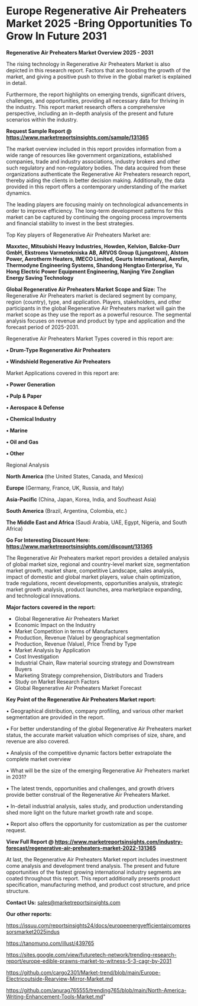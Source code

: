 # Europe Regenerative Air Preheaters Market 2025 -Bring Opportunities To Grow In Future 2031

<Strong> Regenerative Air Preheaters Market Overview 2025 - 2031</strong>

The rising technology in Regenerative Air Preheaters Market is also depicted in this research report. Factors that are boosting the growth of the market, and giving a positive push to thrive in the global market is explained in detail.

Furthermore, the report highlights on emerging trends, significant drivers, challenges, and opportunities, providing all necessary data for thriving in the industry. This report market research offers a comprehensive perspective, including an in-depth analysis of the present and future scenarios within the industry.

<strong>Request Sample Report @ <a href=https://www.marketreportsinsights.com/sample/131365>https://www.marketreportsinsights.com/sample/131365</a></strong>

The market overview included in this report provides information from a wide range of resources like government organizations, established companies, trade and industry associations, industry brokers and other such regulatory and non-regulatory bodies. The data acquired from these organizations authenticate the Regenerative Air Preheaters research report, thereby aiding the clients in better decision making. Additionally, the data provided in this report offers a contemporary understanding of the market dynamics.

The leading players are focusing mainly on technological advancements in order to improve efficiency. The long-term development patterns for this market can be captured by continuing the ongoing process improvements and financial stability to invest in the best strategies.

Top Key players of Regenerative Air Preheaters Market are:

<strong>Maxxtec, Mitsubishi Heavy Industries, Howden, Kelvion, Balcke-Durr GmbH, Ekstroms Varmetekniska AB, ARVOS Group (Ljungstrom), Alstom Power, Aerotherm Heaters, IMECO Limited, Geurts International, Aerofin, Thermodyne Engineering Systems, Shandong Hengtao Enterprise, Yu Hong Electric Power Equipment Engineering, Nanjing Yire Zonglian Energy Saving Technology</strong>

<strong><b>Global Regenerative Air Preheaters Market Scope and Size:</b></strong>
The Regenerative Air Preheaters market is declared segment by company, region (country), type, and application. Players, stakeholders, and other participants in the global Regenerative Air Preheaters market will gain the market scope as they use the report as a powerful resource. The segmental analysis focuses on revenue and product by type and application and the forecast period of 2025-2031.

Regenerative Air Preheaters Market Types covered in this report are:

<strong>• Drum-Type Regenerative Air Preheaters

• Windshield Regenerative Air Preheaters</strong>

Market Applications covered in this report are:

<strong>• Power Generation

• Pulp & Paper

• Aerospace & Defense

• Chemical Industry

• Marine

• Oil and Gas

• Other</strong> 

Regional Analysis

<strong>North America</strong> (the United States, Canada, and Mexico)

<strong>Europe</strong> (Germany, France, UK, Russia, and Italy)

<strong>Asia-Pacific</strong> (China, Japan, Korea, India, and Southeast Asia)

<strong>South America</strong> (Brazil, Argentina, Colombia, etc.)

<strong>The Middle East and Africa</strong> (Saudi Arabia, UAE, Egypt, Nigeria, and South Africa)

<strong>Go For Interesting Discount Here: <a href=https://www.marketreportsinsights.com/discount/131365>https://www.marketreportsinsights.com/discount/131365</a></strong>

The Regenerative Air Preheaters market report provides a detailed analysis of global market size, regional and country-level market size, segmentation market growth, market share, competitive Landscape, sales analysis, impact of domestic and global market players, value chain optimization, trade regulations, recent developments, opportunities analysis, strategic market growth analysis, product launches, area marketplace expanding, and technological innovations.

<strong><b>Major factors covered in the report:</b></strong>
<ul>
  <li>Global Regenerative Air Preheaters Market </li>
  <li>Economic Impact on the Industry</li>
  <li>Market Competition in terms of Manufacturers</li>
  <li>Production, Revenue (Value) by geographical segmentation</li>
  <li>Production, Revenue (Value), Price Trend by Type</li>
  <li>Market Analysis by Application</li>
  <li>Cost Investigation</li>
  <li>Industrial Chain, Raw material sourcing strategy and Downstream Buyers</li>
  <li>Marketing Strategy comprehension, Distributors and Traders</li>
  <li>Study on Market Research Factors</li>
  <li>Global Regenerative Air Preheaters Market Forecast</li>
</ul>

<strong><b>Key Point of the Regenerative Air Preheaters Market report:</b></strong>

• Geographical distribution, company profiling, and various other market segmentation are provided in the report.

• For better understanding of the global Regenerative Air Preheaters market status, the accurate market valuation which comprises of size, share, and revenue are also covered.

• Analysis of the competitive dynamic factors better extrapolate the complete market overview

• What will be the size of the emerging Regenerative Air Preheaters market in 2031?

• The latest trends, opportunities and challenges, and growth drivers provide better construal of the Regenerative Air Preheaters Market.

• In-detail industrial analysis, sales study, and production understanding shed more light on the future market growth rate and scope.

• Report also offers the opportunity for customization as per the customer request.

<strong><b>View Full Report @ <a href=https://www.marketreportsinsights.com/industry-forecast/regenerative-air-preheaters-market-2022-131365>https://www.marketreportsinsights.com/industry-forecast/regenerative-air-preheaters-market-2022-131365</a></b></strong>


At last, the Regenerative Air Preheaters Market report includes investment come analysis and development trend analysis. The present and future opportunities of the fastest growing international industry segments are coated throughout this report. This report additionally presents product specification, manufacturing method, and product cost structure, and price structure.

<strong>Contact Us:</strong>
sales@marketreportsinsights.com

<strong>Our other reports:</strong>

<a href=https://issuu.com/reportsinsights24/docs/europeenergyefficientaircompressorsmarket2025indus>https://issuu.com/reportsinsights24/docs/europeenergyefficientaircompressorsmarket2025indus</a>

<a href=https://tanomuno.com/illust/439765>https://tanomuno.com/illust/439765</a>

<a href=https://sites.google.com/view/futuretech-network/trending-research-report/europe-edible-prawns-market-to-witness-5-3-cagr-by-2031>https://sites.google.com/view/futuretech-network/trending-research-report/europe-edible-prawns-market-to-witness-5-3-cagr-by-2031</a>

<a href=https://github.com/cargo2301/Market-trend/blob/main/Europe-Electricoutside-Rearview-Mirror-Market.md>https://github.com/cargo2301/Market-trend/blob/main/Europe-Electricoutside-Rearview-Mirror-Market.md</a>

<a href=https://github.com/anurag765555/trending765/blob/main/North-America-Writing-Enhancement-Tools-Market.md>https://github.com/anurag765555/trending765/blob/main/North-America-Writing-Enhancement-Tools-Market.md</a>"
